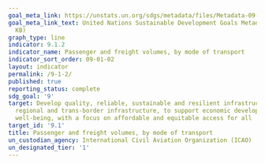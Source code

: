 ```yaml
---
goal_meta_link: https://unstats.un.org/sdgs/metadata/files/Metadata-09-01-02.pdf
goal_meta_link_text: United Nations Sustainable Development Goals Metadata (PDF 375
  KB)
graph_type: line
indicator: 9.1.2
indicator_name: Passenger and freight volumes, by mode of transport
indicator_sort_order: 09-01-02
layout: indicator
permalink: /9-1-2/
published: true
reporting_status: complete
sdg_goal: '9'
target: Develop quality, reliable, sustainable and resilient infrastructure, including
  regional and trans-border infrastructure, to support economic development and human
  well-being, with a focus on affordable and equitable access for all
target_id: '9.1'
title: Passenger and freight volumes, by mode of transport
un_custodian_agency: International Civil Aviation Organization (ICAO)
un_designated_tier: '1'
---
```


